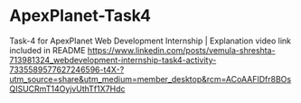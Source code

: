 # ApexPlanet-Task4
Task-4 for ApexPlanet Web Development Internship | Explanation video link included in README
https://www.linkedin.com/posts/vemula-shreshta-713981324_webdevelopment-internship-task4-activity-7335589577627246596-t4X-?utm_source=share&utm_medium=member_desktop&rcm=ACoAAFIDfr8BOsQISUCRmT14OyjvUthTf1X7Hdc
